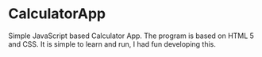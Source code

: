 # CalculatorApp
Simple JavaScript based Calculator App. The program is based on HTML 5 and CSS. It is simple to learn and run, I had fun developing this.
